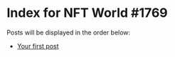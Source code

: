 # Index for NFT World #1769
Posts will be displayed in the order below:

- [Your first post](./001-first.md)

